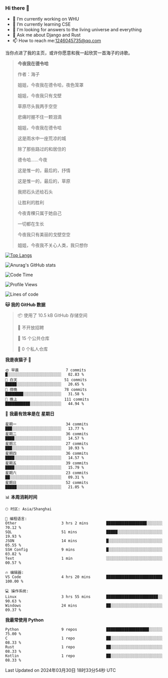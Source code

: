 ### Hi there 👋



- 🔭 I’m currently working on WHU
- 🌱 I’m currently learning CSE
- 🤔 I'm looking for answers to the living universe and everything
- 💬 Ask me about Django and Rust
- 📫 How to reach me:1246045735@qq.com

当你点进了我的主页，或许你愿意和我一起欣赏一首海子的诗歌。

>**今夜我在德令哈**
>
>作者：海子
>
>姐姐，今夜我在德令哈，夜色笼罩
>
>姐姐，今夜我只有戈壁
>
>草原尽头我两手空空
>
>悲痛时握不住一颗泪滴
>
>姐姐，今夜我在德令哈
>
>这是雨水中一座荒凉的城
>
>除了那些路过的和居住的
>
>德令哈......今夜
>
>这是惟一的，最后的，抒情
>
>这是惟一的，最后的，草原
>
>我把石头还给石头
>
>让胜利的胜利
>
>今夜青稞只属于她自己
>
>一切都在生长
>
>今夜我只有美丽的戈壁空空
>
>姐姐，今夜我不关心人类，我只想你



[![Top Langs](https://github-readme-stats.vercel.app/api/top-langs/?username=wisdomgo&theme=onedark)](https://github.com/anuraghazra/github-readme-stats)

![Anurag's GitHub stats](https://github-readme-stats.vercel.app/api?username=wisdomgo&hide=contribs,stars&theme=synthwave)

<!--START_SECTION:waka-->
![Code Time](http://img.shields.io/badge/Code%20Time-135%20hrs%2056%20mins-blue)

![Profile Views](http://img.shields.io/badge/%E4%B8%AA%E4%BA%BA%E8%B5%84%E6%96%99%E8%A7%82%E7%9C%8B%E6%AC%A1%E6%95%B0-102-blue)

![Lines of code](https://img.shields.io/badge/%E4%BB%8E%E3%80%8CHello%20World%E3%80%8D%E8%B5%B7%E6%88%91%E5%B7%B2%E7%BB%8F%E5%86%99%E4%BA%86-45.1%20thousand%20%E8%A1%8C%E4%BB%A3%E7%A0%81-blue)

**🐱 我的 GitHub 数据** 

> 📦  使用了 10.5 kB GitHub 存储空间 
 > 
> 🚫 不开放招聘
 > 
> 📜 15 个公共仓库 
 > 
> 🔑 0 个私人仓库 
 > 
**我是夜猫子 🦉** 

```text
🌞 早晨                     7 commits           █░░░░░░░░░░░░░░░░░░░░░░░░   02.83 % 
🌆 白天                     51 commits          █████░░░░░░░░░░░░░░░░░░░░   20.65 % 
🌃 傍晚                     78 commits          ████████░░░░░░░░░░░░░░░░░   31.58 % 
🌙 晚上                     111 commits         ███████████░░░░░░░░░░░░░░   44.94 % 
```
📅 **我最有效率是在 星期日** 

```text
星期一                      34 commits          ███░░░░░░░░░░░░░░░░░░░░░░   13.77 % 
星期二                      36 commits          ████░░░░░░░░░░░░░░░░░░░░░   14.57 % 
星期三                      27 commits          ███░░░░░░░░░░░░░░░░░░░░░░   10.93 % 
星期四                      36 commits          ████░░░░░░░░░░░░░░░░░░░░░   14.57 % 
星期五                      39 commits          ████░░░░░░░░░░░░░░░░░░░░░   15.79 % 
星期六                      23 commits          ██░░░░░░░░░░░░░░░░░░░░░░░   09.31 % 
星期日                      52 commits          █████░░░░░░░░░░░░░░░░░░░░   21.05 % 
```


📊 **本周消耗时间** 

```text
🕑︎ 时区: Asia/Shanghai

💬 编程语言: 
Other                    3 hrs 2 mins        ██████████████████░░░░░░░   70.12 % 
SQL                      51 mins             █████░░░░░░░░░░░░░░░░░░░░   19.93 % 
JSON                     14 mins             █░░░░░░░░░░░░░░░░░░░░░░░░   05.55 % 
SSH Config               9 mins              █░░░░░░░░░░░░░░░░░░░░░░░░   03.82 % 
Text                     1 min               ░░░░░░░░░░░░░░░░░░░░░░░░░   00.57 % 

🔥 编辑器: 
VS Code                  4 hrs 20 mins       █████████████████████████   100.00 % 

💻 操作系统: 
Linux                    3 hrs 55 mins       ███████████████████████░░   90.63 % 
Windows                  24 mins             ██░░░░░░░░░░░░░░░░░░░░░░░   09.37 % 
```

**我最常使用 Python** 

```text
Python                   9 repos             ███████████████████░░░░░░   75.00 % 
C                        1 repo              ██░░░░░░░░░░░░░░░░░░░░░░░   08.33 % 
Rust                     1 repo              ██░░░░░░░░░░░░░░░░░░░░░░░   08.33 % 
Kotlin                   1 repo              ██░░░░░░░░░░░░░░░░░░░░░░░   08.33 % 
```




 Last Updated on 2024年03月30日 18时33分54秒 UTC
<!--END_SECTION:waka-->

